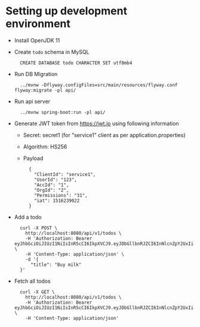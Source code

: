 
Setting up development environment
==================================
* Install OpenJDK 11
* Create `todo` schema in MySQL

        CREATE DATABASE todo CHARACTER SET utf8mb4
    
* Run DB Migration

        ../mvnw -Dflyway.configFiles=src/main/resources/flyway.conf flyway:migrate -pl api/
        
* Run api server

        ../mvnw spring-boot:run -pl api/
        
* Generate JWT token from https://jwt.io using following information
    * Secret: secret1 (for "service1" client as per application.properties)
    * Algorithm: HS256
    * Payload

            {
              "ClientId": "service1",
              "UserId": "123",
              "AccId": "1",
              "OrgId": "2",
              "Permissions": "31",
              "iat": 1516239022
            }

* Add a todo

        curl -X POST \
          http://localhost:8080/api/v1/todos \
          -H 'Authorization: Bearer eyJhbGciOiJIUzI1NiIsInR5cCI6IkpXVCJ9.eyJDbGllbnRJZCI6InNlcnZpY2UxIiwiVXNlcklkIjoiMTIzIiwiQWNjSWQiOiIxIiwiT3JnSWQiOiIyIiwiUGVybWlzc2lvbnMiOiIzMSIsImlhdCI6MTUxNjIzOTAyMn0._8riHr0rVqZmdcTmiI8bEm6lgi3tTjuGLN4OnySIq0c' \
          -H 'Content-Type: application/json' \
          -d '{
        	"title": "Buy milk"
        }'

* Fetch all todos

        curl -X GET \
          http://localhost:8080/api/v1/todos \
          -H 'Authorization: Bearer eyJhbGciOiJIUzI1NiIsInR5cCI6IkpXVCJ9.eyJDbGllbnRJZCI6InNlcnZpY2UxIiwiVXNlcklkIjoiMTIzIiwiQWNjSWQiOiIxIiwiT3JnSWQiOiIyIiwiUGVybWlzc2lvbnMiOiIzMSIsImlhdCI6MTUxNjIzOTAyMn0._8riHr0rVqZmdcTmiI8bEm6lgi3tTjuGLN4OnySIq0c' \
          -H 'Content-Type: application/json'
